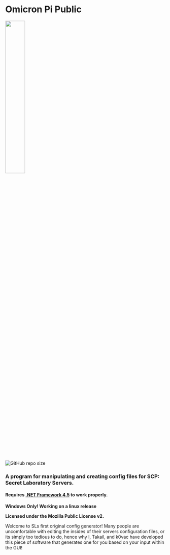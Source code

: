 # Omicron Pi Public
<img width="35%" height="35%" src="https://i.gyazo.com/a47cfebc1f35131bd8c93907c9e7f8a5.png"></img>

![GitHub repo size](https://img.shields.io/github/repo-size/k0vac/omicron?style=flat-square)
<h3><b>A program for manipulating and creating config files for SCP: Secret Laboratory Servers.</b></h3>


<h4>Requires <a href="https://dotnet.microsoft.com/download/dotnet-framework/net45">.NET Framework 4.5</a> to work properly.</h4>
<b>Windows Only! Working on a linux release</b>

<b>Licensed under the Mozilla Public License v2.</b>

<p>Welcome to SLs first original config generator! Many people are uncomfortable with editing the insides of their servers configuration files, or its simply too tedious to do, hence why I, Takail, and k0vac have developed this piece of software that generates one for you based on your input within the GUI!</p>
